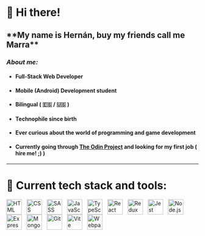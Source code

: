<h1> 👋 Hi there! </h1>

<h2> **My name is Hernán, buy my friends call me Marra** </h1>

### _About me:_

- #### Full-Stack Web Developer
- #### Mobile (Android) Development student
- #### Bilingual ( 🇪🇸 / 🇺🇸 )
- #### Technophile since birth
- #### Ever curious about the world of programming and game development
- #### Currently going through [The Odin Project][top] and looking for my first job ( hire me! ;) )

---

<h1> 🔨 ️Current tech stack and tools: </h1>

<img align='left' alt='HTML' width='40px' style='padding-right:10px;' src='https://cdn.jsdelivr.net/gh/devicons/devicon/icons/html5/html5-original.svg'/>
<img align='left' alt='CSS' width='40px' style='padding-right:10px;' src='https://cdn.jsdelivr.net/gh/devicons/devicon/icons/css3/css3-original.svg'/>
<img align='left' alt='SASS' width='40px' style='padding-right:10px;' src='https://cdn.jsdelivr.net/gh/devicons/devicon/icons/sass/sass-original.svg'/>
<img align='left' alt='JavaScript' width='40px' style='padding-right:10px;' src='https://cdn.jsdelivr.net/gh/devicons/devicon/icons/javascript/javascript-original.svg'/>
<img align='left' alt='TypeScript' width='40px' style='padding-right:10px;' src='https://cdn.jsdelivr.net/gh/devicons/devicon/icons/typescript/typescript-original.svg'/>
<img align='left' alt='React' width='40px' style='padding-right:10px;' src='https://cdn.jsdelivr.net/gh/devicons/devicon/icons/react/react-original.svg'/>
<img align='left' alt='Redux' width='40px' style='padding-right:10px;' src='https://cdn.jsdelivr.net/gh/devicons/devicon/icons/redux/redux-original.svg'/>
<img align='left' alt='Jest' width='40px' style='padding-right:10px;' src='https://cdn.jsdelivr.net/gh/devicons/devicon/icons/jest/jest-plain.svg'/>
<img align='left' alt='Node.js' width='40px' style='padding-right:10px;' src='https://cdn.jsdelivr.net/gh/devicons/devicon/icons/nodejs/nodejs-original.svg'/>
<img align='left' alt='Express' width='40px' style='padding-right:10px;' src='https://cdn.jsdelivr.net/gh/devicons/devicon/icons/express/express-original.svg'/>
<img align='left' alt='MongoDB' width='40px' style='padding-right:10px;' src='https://cdn.jsdelivr.net/gh/devicons/devicon/icons/mongodb/mongodb-original.svg'/>
<img align='left' alt='Git' width='40px' style='padding-right:10px;' src='https://cdn.jsdelivr.net/gh/devicons/devicon/icons/git/git-original.svg'/>
<img align='left' alt='Vite' width='40px' style='padding-right:10px;' src='https://vite-plugin-ssr.com/assets/vite.17e50649.svg'/>
<img align='left' alt='Webpack' width='40px' style='padding-right:10px;' src='https://cdn.jsdelivr.net/gh/devicons/devicon/icons/webpack/webpack-original.svg'/>

[top]: https://www.theodinproject.com
